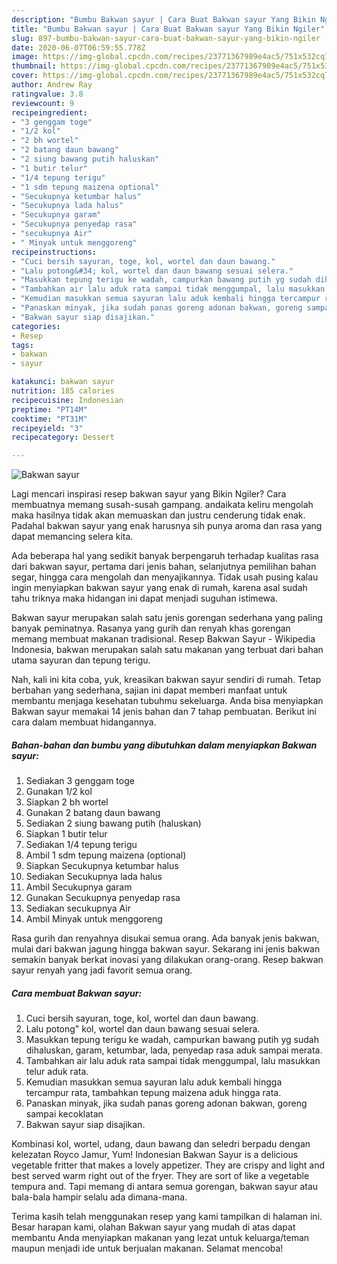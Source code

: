 ```yaml
---
description: "Bumbu Bakwan sayur | Cara Buat Bakwan sayur Yang Bikin Ngiler"
title: "Bumbu Bakwan sayur | Cara Buat Bakwan sayur Yang Bikin Ngiler"
slug: 897-bumbu-bakwan-sayur-cara-buat-bakwan-sayur-yang-bikin-ngiler
date: 2020-06-07T06:59:55.778Z
image: https://img-global.cpcdn.com/recipes/23771367989e4ac5/751x532cq70/bakwan-sayur-foto-resep-utama.jpg
thumbnail: https://img-global.cpcdn.com/recipes/23771367989e4ac5/751x532cq70/bakwan-sayur-foto-resep-utama.jpg
cover: https://img-global.cpcdn.com/recipes/23771367989e4ac5/751x532cq70/bakwan-sayur-foto-resep-utama.jpg
author: Andrew Ray
ratingvalue: 3.8
reviewcount: 9
recipeingredient:
- "3 genggam toge"
- "1/2 kol"
- "2 bh wortel"
- "2 batang daun bawang"
- "2 siung bawang putih haluskan"
- "1 butir telur"
- "1/4 tepung terigu"
- "1 sdm tepung maizena optional"
- "Secukupnya ketumbar halus"
- "Secukupnya lada halus"
- "Secukupnya garam"
- "Secukupnya penyedap rasa"
- "secukupnya Air"
- " Minyak untuk menggoreng"
recipeinstructions:
- "Cuci bersih sayuran, toge, kol, wortel dan daun bawang."
- "Lalu potong&#34; kol, wortel dan daun bawang sesuai selera."
- "Masukkan tepung terigu ke wadah, campurkan bawang putih yg sudah dihaluskan, garam, ketumbar, lada, penyedap rasa aduk sampai merata."
- "Tambahkan air lalu aduk rata sampai tidak menggumpal, lalu masukkan telur aduk rata."
- "Kemudian masukkan semua sayuran lalu aduk kembali hingga tercampur rata, tambahkan tepung maizena aduk hingga rata."
- "Panaskan minyak, jika sudah panas goreng adonan bakwan, goreng sampai kecoklatan"
- "Bakwan sayur siap disajikan."
categories:
- Resep
tags:
- bakwan
- sayur

katakunci: bakwan sayur 
nutrition: 185 calories
recipecuisine: Indonesian
preptime: "PT14M"
cooktime: "PT31M"
recipeyield: "3"
recipecategory: Dessert

---
```



![Bakwan sayur](https://img-global.cpcdn.com/recipes/23771367989e4ac5/751x532cq70/bakwan-sayur-foto-resep-utama.jpg)

Lagi mencari inspirasi resep bakwan sayur yang Bikin Ngiler? Cara membuatnya memang susah-susah gampang. andaikata keliru mengolah maka hasilnya tidak akan memuaskan dan justru cenderung tidak enak. Padahal bakwan sayur yang enak harusnya sih punya aroma dan rasa yang dapat memancing selera kita.

Ada beberapa hal yang sedikit banyak berpengaruh terhadap kualitas rasa dari bakwan sayur, pertama dari jenis bahan, selanjutnya pemilihan bahan segar, hingga cara mengolah dan menyajikannya. Tidak usah pusing kalau ingin menyiapkan bakwan sayur yang enak di rumah, karena asal sudah tahu triknya maka hidangan ini dapat menjadi suguhan istimewa.

Bakwan sayur merupakan salah satu jenis gorengan sederhana yang paling banyak peminatnya. Rasanya yang gurih dan renyah khas gorengan memang membuat makanan tradisional. Resep Bakwan Sayur - Wikipedia Indonesia, bakwan merupakan salah satu makanan yang terbuat dari bahan utama sayuran dan tepung terigu.


Nah, kali ini kita coba, yuk, kreasikan bakwan sayur sendiri di rumah. Tetap berbahan yang sederhana, sajian ini dapat memberi manfaat untuk membantu menjaga kesehatan tubuhmu sekeluarga. Anda bisa menyiapkan Bakwan sayur memakai 14 jenis bahan dan 7 tahap pembuatan. Berikut ini cara dalam membuat hidangannya.

<!--inarticleads1-->

##### Bahan-bahan dan bumbu yang dibutuhkan dalam menyiapkan Bakwan sayur:

1. Sediakan 3 genggam toge
1. Gunakan 1/2 kol
1. Siapkan 2 bh wortel
1. Gunakan 2 batang daun bawang
1. Sediakan 2 siung bawang putih (haluskan)
1. Siapkan 1 butir telur
1. Sediakan 1/4 tepung terigu
1. Ambil 1 sdm tepung maizena (optional)
1. Siapkan Secukupnya ketumbar halus
1. Sediakan Secukupnya lada halus
1. Ambil Secukupnya garam
1. Gunakan Secukupnya penyedap rasa
1. Sediakan secukupnya Air
1. Ambil  Minyak untuk menggoreng


Rasa gurih dan renyahnya disukai semua orang. Ada banyak jenis bakwan, mulai dari bakwan jagung hingga bakwan sayur. Sekarang ini jenis bakwan semakin banyak berkat inovasi yang dilakukan orang-orang. Resep bakwan sayur renyah yang jadi favorit semua orang. 

<!--inarticleads2-->

##### Cara membuat Bakwan sayur:

1. Cuci bersih sayuran, toge, kol, wortel dan daun bawang.
1. Lalu potong&#34; kol, wortel dan daun bawang sesuai selera.
1. Masukkan tepung terigu ke wadah, campurkan bawang putih yg sudah dihaluskan, garam, ketumbar, lada, penyedap rasa aduk sampai merata.
1. Tambahkan air lalu aduk rata sampai tidak menggumpal, lalu masukkan telur aduk rata.
1. Kemudian masukkan semua sayuran lalu aduk kembali hingga tercampur rata, tambahkan tepung maizena aduk hingga rata.
1. Panaskan minyak, jika sudah panas goreng adonan bakwan, goreng sampai kecoklatan
1. Bakwan sayur siap disajikan.


Kombinasi kol, wortel, udang, daun bawang dan seledri berpadu dengan kelezatan Royco Jamur, Yum! Indonesian Bakwan Sayur is a delicious vegetable fritter that makes a lovely appetizer. They are crispy and light and best served warm right out of the fryer. They are sort of like a vegetable tempura and. Tapi memang di antara semua gorengan, bakwan sayur atau bala-bala hampir selalu ada dimana-mana. 

Terima kasih telah menggunakan resep yang kami tampilkan di halaman ini. Besar harapan kami, olahan Bakwan sayur yang mudah di atas dapat membantu Anda menyiapkan makanan yang lezat untuk keluarga/teman maupun menjadi ide untuk berjualan makanan. Selamat mencoba!
